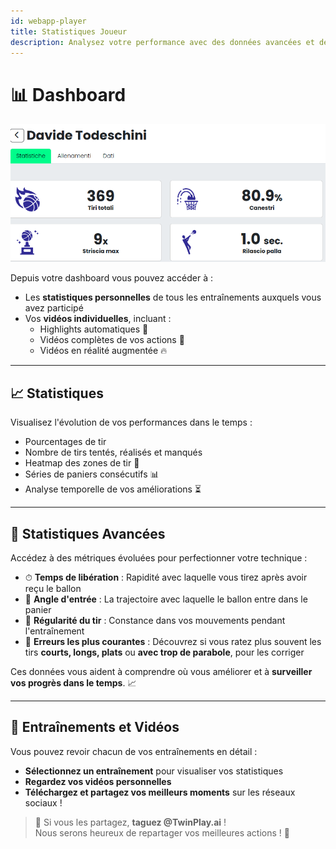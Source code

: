 ```yaml
---
id: webapp-player
title: Statistiques Joueur
description: Analysez votre performance avec des données avancées et des vidéos dédiées.
---
```



# 📊 Dashboard

![webapp-player](/img/webapp-players.png)

Depuis votre dashboard vous pouvez accéder à :
- Les **statistiques personnelles** de tous les entraînements auxquels vous avez participé
- Vos **vidéos individuelles**, incluant :
  - Highlights automatiques 🎥  
  - Vidéos complètes de vos actions 🏀  
  - Vidéos en réalité augmentée 🔥  

---

## 📈 Statistiques

Visualisez l'évolution de vos performances dans le temps :

- Pourcentages de tir
- Nombre de tirs tentés, réalisés et manqués
- Heatmap des zones de tir 📍
- Séries de paniers consécutifs 📊
- Analyse temporelle de vos améliorations ⏳

---

## 🚀 Statistiques Avancées

Accédez à des métriques évoluées pour perfectionner votre technique :

- ⏱ **Temps de libération** : Rapidité avec laquelle vous tirez après avoir reçu le ballon  
- 🎯 **Angle d'entrée** : La trajectoire avec laquelle le ballon entre dans le panier  
- 🔄 **Régularité du tir** : Constance dans vos mouvements pendant l'entraînement  
- 🎯 **Erreurs les plus courantes** : Découvrez si vous ratez plus souvent les tirs **courts, longs, plats** ou **avec trop de parabole**, pour les corriger  

Ces données vous aident à comprendre où vous améliorer et à **surveiller vos progrès dans le temps**. 📈

---

## 🎥 Entraînements et Vidéos

Vous pouvez revoir chacun de vos entraînements en détail :
- **Sélectionnez un entraînement** pour visualiser vos statistiques
- **Regardez vos vidéos personnelles**
- **Téléchargez et partagez vos meilleurs moments** sur les réseaux sociaux !

> 🎯 Si vous les partagez, **taguez @TwinPlay.ai** !  
> Nous serons heureux de repartager vos meilleures actions ! 🚀